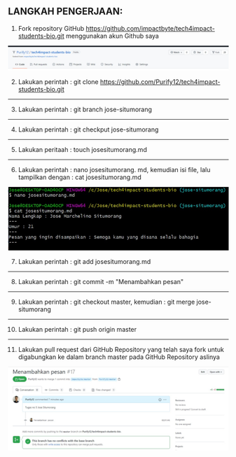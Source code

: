LANGKAH PENGERJAAN:
---
1. Fork repository GitHub https://github.com/impactbyte/tech4impact-students-bio.git menggunakan akun Github saya
<img src="SS3.jpeg" alt="Screenshot"/>

2. Lakukan perintah : git clone https://github.com/Purify12/tech4impact-students-bio.git
---
3. Lakukan perintah : git branch jose-situmorang
---
4. Lakukan perintah : git checkput jose-situmorang
---
5. Lakukan peritaah : touch josesitumorang.md
---
6. Lakukan perintah : nano josesitumorang. md, kemudian isi file, lalu tampilkan dengan : cat josesitumorang.md
<img src="SS1.jpeg" alt="Screenshot"/>

7. Lakukan perintah : git add josesitumorang.md
---
8. Lakukan perintah : git commit -m "Menambahkan pesan"
---
9. Lakukan perintah : git checkout master, kemudian : git merge jose-situmorang
---
10. Lakukan perintah : git push origin master
---
11. Lakukan pull request dari GitHub Repository yang telah saya fork untuk digabungkan ke dalam branch master pada GitHub Repository aslinya
<img src="SS2.jpeg" alt="Screenshot"/>
